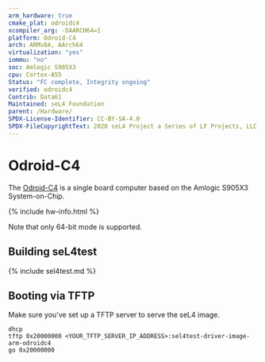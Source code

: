 ```yaml
---
arm_hardware: true
cmake_plat: odroidc4
xcompiler_arg: -DAARCH64=1
platform: Odroid-C4
arch: ARMv8A, AArch64
virtualization: "yes"
iommu: "no"
soc: Amlogic S905X3
cpu: Cortex-A55
Status: "FC complete, Integrity ongoing"
verified: odroidc4
Contrib: Data61
Maintained: seL4 Foundation
parent: /Hardware/
SPDX-License-Identifier: CC-BY-SA-4.0
SPDX-FileCopyrightText: 2020 seL4 Project a Series of LF Projects, LLC.
---
```


# Odroid-C4

The [Odroid-C4](https://wiki.odroid.com/odroid-c4/odroid-c4) is a single board
computer based on the Amlogic S905X3 System-on-Chip.

{% include hw-info.html %}

Note that only 64-bit mode is supported.

## Building seL4test

{% include sel4test.md %}

## Booting via TFTP

Make sure you've set up a TFTP server to serve the seL4 image.

```
dhcp
tftp 0x20000000 <YOUR_TFTP_SERVER_IP_ADDRESS>:sel4test-driver-image-arm-odroidc4
go 0x20000000
```
